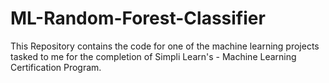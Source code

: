 # ML-Random-Forest-Classifier
This Repository contains the code for one of the machine learning projects tasked to me for the completion of Simpli Learn's - Machine Learning Certification Program.
